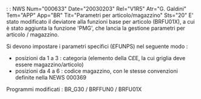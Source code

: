  :  : NWS Num="000633" Date="20030203" Rel="V1R5" Atr="G. Galdini" Tem="APP" App="BR" Tit="Parametri per articolo/magazzino" Sts="20"
E' stato modificato il deviatore alla funzioni base per articolo (BRFU01X), a cui è stato aggiunta
la funzione 'PMG', che lancia la gestione parametri per articolo / magazzino.

Si devono impostare i parametri specifici (£FUNPS) nel seguente modo : 
- posizioni da 1 a 3  :  categoria (elemento della C£E, la cui griglia deve essere magazzino/articolo)
- posizioni da 4 a 6  :  codice magazzino, con le stesse convenzioni definite nella NEWS 000369

Programmi modificati  : 
BR_G30 / BRFFUN0 / BRFU01X

